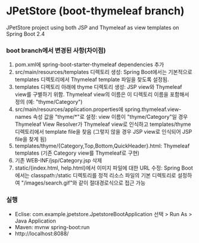 # JPetStore (boot-thymeleaf branch)
JPetStore project using both JSP and Thymeleaf as view templates on Spring Boot 2.4

### boot branch에서 변경된 사항(차이점)     
1. pom.xml에 spring-boot-starter-thymeleaf dependencies 추가
2. src/main/resources/templates 디렉토리 생성: Spring Boot에서는 기본적으로 templates 디렉토리에서 Thymeleaf template 파일을 찾도록 설정됨.
3. templates 디렉토리 아래에 thyme 디렉토리 생성: JSP view와 Thymeleaf view를 구별하기 위함. Thymeleaf view의 이름은 이 디렉토리 이름을 포함해서 정의 (예: "thyme/Category")
4. src/main/resources/application.properties에  spring.thymeleaf.view-names 속성 값을 "thyme/*"로 설정: view 이름이 "thyme/Category"일 경우 Thymeleaf View Resolver가 Thymeleaf view로 인식하고 templates/thyme 디렉토리에서 template file을 찾음 (그렇지 않을 경우 JSP view로 인식되어 JSP file을 찾게 됨)
5. templates/thyme/{Category,Top,Bottom,QuickHeader}.html: Thymeleaf templates (기존 Category view를 Thymeleaf로 구현)
6. 기존 WEB-INF/jsp/Category.jsp 삭제
7. static/{index.html, help.html}에서 이미지 파일에 대한 URL 수정: Spring Boot에서는 classpath:/static 디렉토리를 정적 리소스 파일의 기본 디렉토리로 설정하여 "/images/search.gif"와 같이 절대경로식으로 접근 가능   
 
### 실행
* Eclise: com.example.jpetstore.JpetstoreBootApplication 선택 > Run As > Java Application  
* Maven: mvnw spring-boot:run
* http://localhost:8088/ 
